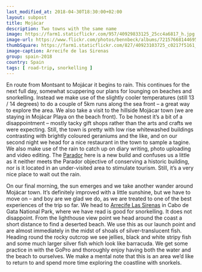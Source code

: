 ```yaml
---
last_modified_at: 2018-04-30T18:30:00+02:00
layout: subpost
title: Mojácar
description: Two towns with the same name
image: https://farm1.staticflickr.com/957/40929833125_25cc4a6817_h.jpg
image-url: https://www.flickr.com/photos/bennbeck/albums/72157668144695108
thumbSquare: https://farm1.staticflickr.com/827/40923103725_c0217f5161_q.jpg
image-caption: Arrecife de las Sirenas
group: spain-2018
country: Spain
tags: [ road-trip, snorkelling ]
---
```


En route from Montsant to Mojácar it begins to rain. This continues for the next full day, somewhat scuppering our plans for lounging on beaches and snorkelling.
Instead we make use of the slightly cooler temperatures (still 13 / 14 degrees) to do a couple of 5km runs along the sea front – a great way to explore the area. 
We also take a visit to the hillside Mojácar town (we are staying in Mojácar Playa on the beach front). To be honest it’s a bit of a disappointment – mostly tacky gift 
shops rather than the arts and crafts we were expecting. Still, the town is pretty with low rise whitewashed buildings contrasting with brightly coloured geraniums and 
the like, and on our second night we head for a nice restaurant in the town to sample a tagine. We also make use of the rain to catch up on diary writing, photo uploading 
and video editing. The [Parador](http://www.parador.es/en/paradores/parador-de-mojacar) here is 
a new build and confuses us a little as it neither meets the Parador objective of conserving a historic building, nor is it located in an under-visited area to stimulate tourism. 
Still, it’s a very nice place to wait out the rain.

On our final morning, the sun emerges and we take another wander around Mojácar town. It’s definitely improved with a little sunshine, but we have to move on – and boy are we 
glad we do, as we are treated to one of the best experiences of the trip so far. We head to [Arrecife Las Sirenas](https://www.cabogataalmeria.com/Cabo-Gata/Pueblos-Lugares/Visita-Turistica/Arrecife-Sirenas-Cabo-Gata.html)
in Cabo de Gata National Park, where we have read is good for snorkelling. It does not disappoint. From the lighthouse view point we head around the coast a short distance to find
a deserted beach. We use this as our launch point and are almost immediately in the midst of shoals of silver-translucent fish. Heading round the rocky outcrop we see jellies, 
black and white stripy fish and some much larger silver fish which look like barracuda. We get some practice in with the GoPro and thoroughly enjoy having both the water and 
the beach to ourselves. We make a mental note that this is an area we’d like to return to and spend more time exploring the coastline with snorkels.
